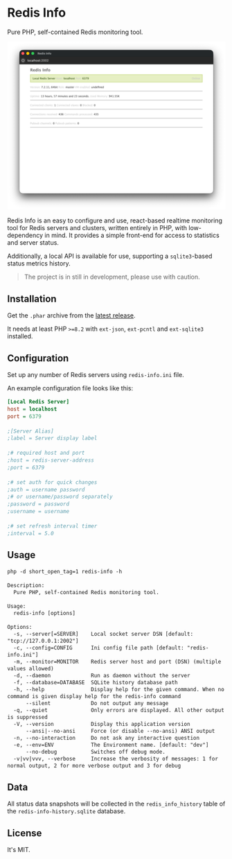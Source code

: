 Redis Info
==========

Pure PHP, self-contained Redis monitoring tool.

![Screenshot of the example configuration in action](screenshot.png)

Redis Info is an easy to configure and use, react-based realtime monitoring tool for Redis servers and clusters,
 written entirely in PHP, with low-dependency in mind.
It provides a simple front-end for access to statistics and server status.

Additionally, a local API is available for use, supporting a `sqlite3`-based status metrics history.

> The project is in still in development, please use with caution.

## Installation

Get the `.phar` archive from the [latest release](https://github.com/machinateur/redis-info/releases).

It needs at least PHP `>=8.2` with `ext-json`, `ext-pcntl` and `ext-sqlite3` installed.

## Configuration

Set up any number of Redis servers using `redis-info.ini` file.

An example configuration file looks like this:

```ini
[Local Redis Server]
host = localhost
port = 6379

;[Server Alias]
;label = Server display label

;# required host and port
;host = redis-server-address
;port = 6379

;# set auth for quick changes
;auth = username password
;# or username/password separately
;password = password
;username = username

;# set refresh interval timer
;interval = 5.0
```

## Usage

```
php -d short_open_tag=1 redis-info -h

Description:
  Pure PHP, self-contained Redis monitoring tool.

Usage:
  redis-info [options]

Options:
  -s, --server[=SERVER]    Local socket server DSN [default: "tcp://127.0.0.1:2002"]
  -c, --config=CONFIG      Ini config file path [default: "redis-info.ini"]
  -m, --monitor=MONITOR    Redis server host and port (DSN) (multiple values allowed)
  -d, --daemon             Run as daemon without the server
  -f, --database=DATABASE  SQLite history database path
  -h, --help               Display help for the given command. When no command is given display help for the redis-info command
      --silent             Do not output any message
  -q, --quiet              Only errors are displayed. All other output is suppressed
  -V, --version            Display this application version
      --ansi|--no-ansi     Force (or disable --no-ansi) ANSI output
  -n, --no-interaction     Do not ask any interactive question
  -e, --env=ENV            The Environment name. [default: "dev"]
      --no-debug           Switches off debug mode.
  -v|vv|vvv, --verbose     Increase the verbosity of messages: 1 for normal output, 2 for more verbose output and 3 for debug
```

## Data

All status data snapshots will be collected in the `redis_info_history` table of the `redis-info-history.sqlite` database.

## License

It's MIT.
